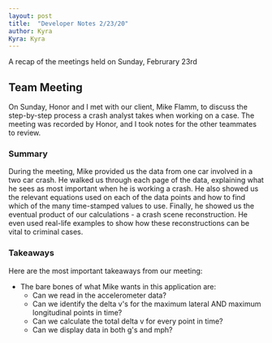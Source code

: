 ```yaml
---
layout: post
title:  "Developer Notes 2/23/20"
author: Kyra
Kyra: Kyra
---
```

 
A recap of the meetings held on Sunday, Februrary 23rd

## Team Meeting
On Sunday, Honor and I met with our client, Mike Flamm, to discuss the step-by-step process a crash analyst takes when working on a case. The meeting was recorded by Honor, and I took notes for the other teammates to review.

### Summary
During the meeting, Mike provided us the data from one car involved in a two car crash. He walked us through each page of the data, explaining what he sees as most important when he is working a crash. He also showed us the relevant equations used on each of the data points and how to find which of the many time-stamped values to use. Finally, he showed us the eventual product of our calculations - a crash scene reconstruction. He even used real-life examples to show how these reconstructions can be vital to criminal cases.

### Takeaways
Here are the most important takeaways from our meeting:
* The bare bones of what Mike wants in this application are:
  * Can we read in the accelerometer data?
  * Can we identify the delta v's for the maximum lateral AND maximum longitudinal points in time?
  * Can we calculate the total delta v for every point in time?
  * Can we display data in both g's and mph?
